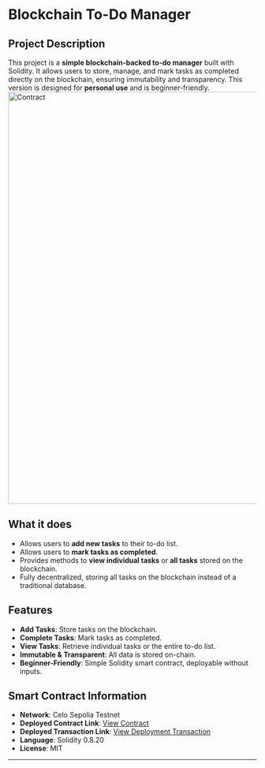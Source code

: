 # Blockchain To-Do Manager

## Project Description
This project is a **simple blockchain-backed to-do manager** built with Solidity. It allows users to store, manage, and mark tasks as completed directly on the blockchain, ensuring immutability and transparency. This version is designed for **personal use** and is beginner-friendly.
<img width="1713" height="835" alt="Contract" src="https://github.com/user-attachments/assets/9147ac8c-f0cc-489d-82f6-8a25f41a1d79" />

## What it does
- Allows users to **add new tasks** to their to-do list.
- Allows users to **mark tasks as completed**.
- Provides methods to **view individual tasks** or **all tasks** stored on the blockchain.
- Fully decentralized, storing all tasks on the blockchain instead of a traditional database.

## Features
- **Add Tasks**: Store tasks on the blockchain.  
- **Complete Tasks**: Mark tasks as completed.  
- **View Tasks**: Retrieve individual tasks or the entire to-do list.  
- **Immutable & Transparent**: All data is stored on-chain.  
- **Beginner-Friendly**: Simple Solidity smart contract, deployable without inputs.

## Smart Contract Information
- **Network**: Celo Sepolia Testnet  
- **Deployed Contract Link**: [View Contract](https://celo-sepolia.blockscout.com/address/0x974C3250a5B6240a95ddaE562E849b065C70fD41)  
- **Deployed Transaction Link**: [View Deployment Transaction](https://celo-sepolia.blockscout.com/tx/0xbe8b13f067e0a65ad72e9dd860c87ee635243725f4e87330087f9845499b6a96)  
- **Language**: Solidity 0.8.20  
- **License**: MIT

---
